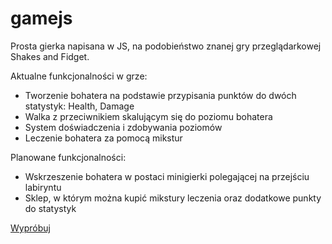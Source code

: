 # gamejs

Prosta gierka napisana w JS, na podobieństwo znanej gry przeglądarkowej Shakes and Fidget.

Aktualne funkcjonalności w grze:
* Tworzenie bohatera na podstawie przypisania punktów do dwóch statystyk: Health, Damage
* Walka z przeciwnikiem skalującym się do poziomu bohatera
* System doświadczenia i zdobywania poziomów
* Leczenie bohatera za pomocą mikstur

Planowane funkcjonalności: 
* Wskrzeszenie bohatera w postaci minigierki polegającej na przejściu labiryntu
* Sklep, w którym można kupić mikstury leczenia oraz dodatkowe punkty do statystyk
  
[Wypróbuj](https://mzylka.github.io/gamejs/dist/index.html)
